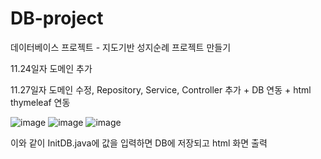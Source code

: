 # DB-project
데이터베이스 프로젝트 - 지도기반 성지순례 프로젝트 만들기

11.24일자 도메인 추가

11.27일자 도메인 수정, Repository, Service, Controller 추가 + DB 연동 + html thymeleaf 연동

![image](https://github.com/asazulang33/DB-project/assets/88483964/0b3cf753-a9b2-4de6-88cf-b84c906ef507)
![image](https://github.com/asazulang33/DB-project/assets/88483964/5121dcf4-4ed6-4309-a988-16afa8730026)
![image](https://github.com/asazulang33/DB-project/assets/88483964/6c2c208f-761d-4015-b397-802bfc9f0ddb)

이와 같이 InitDB.java에 값을 입력하면 DB에 저장되고 html 화면 출력

